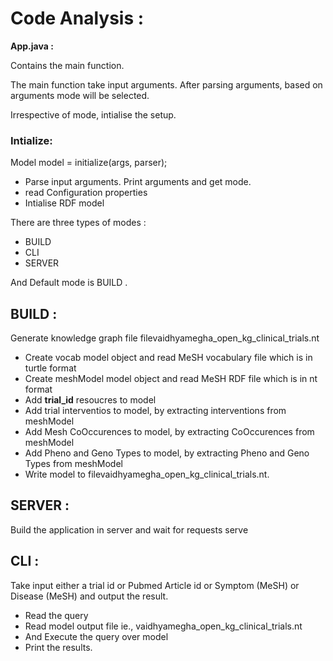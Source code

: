 
# Code Analysis :

**App.java :**

Contains the main function.

The main function take input arguments. After parsing arguments, based on arguments mode will be selected.

Irrespective of mode, intialise the setup.

### Intialize:

Model model = initialize(args, parser);

- Parse input arguments. Print arguments and get mode.
- read Configuration properties
- Intialise RDF model  

There are three types of modes :

  - BUILD
  - CLI
  - SERVER
  
And Default mode is BUILD .

## BUILD :
Generate knowledge graph file  filevaidhyamegha_open_kg_clinical_trials.nt

- Create vocab model object and read MeSH vocabulary file which is in turtle format
- Create meshModel model object and read MeSH RDF file which is in nt format
- Add **trial_id** resoucres to model
- Add trial interventios to model, by extracting interventions from meshModel
- Add Mesh CoOccurences to model, by extracting CoOccurences from meshModel
- Add Pheno and Geno Types to model, by extracting Pheno and Geno Types from meshModel
- Write model to filevaidhyamegha_open_kg_clinical_trials.nt.

## SERVER :

  Build the application in server and wait for requests  serve

## CLI  :
Take input either a trial id or Pubmed Article id or Symptom (MeSH) or Disease (MeSH) and output the result.

- Read the query
- Read model output file ie., vaidhyamegha_open_kg_clinical_trials.nt
- And Execute the query over model 
- Print the results.


